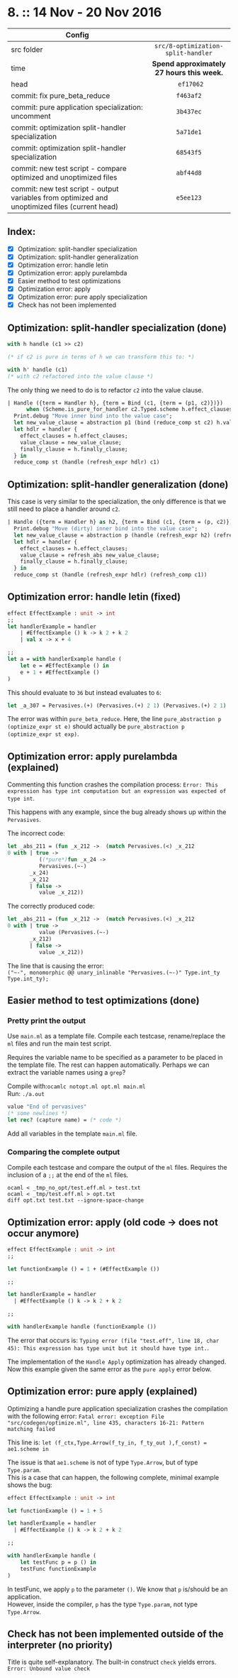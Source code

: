 # 8. :: 14 Nov - 20 Nov 2016
| Config        |          |
| ------------- |:--------:|
| src folder    | `src/8-optimization-split-handler` |
| time          | **Spend approximately 27 hours this week.**      |
| head          | `	ef17062`      |
| commit: fix pure_beta_reduce          | `f463af2`      |
| commit: pure application specialization: uncomment          | `3b437ec`      |
| commit: optimization split-handler specialization          | `5a71de1`      |
| commit: optimization split-handler specialization         | `68543f5`      |
| commit: new test script - compare optimized and unoptimized files         | `abf44d8`      |
| commit: new test script - output variables from optimized and unoptimized files (current head)         | `e5ee123`      |

## Index:
- [x] Optimization: split-handler specialization
- [x] Optimization: split-handler generalization
- [x] Optimization error: handle letin
- [x] Optimization error: apply purelambda
- [x] Easier method to test optimizations
- [x] Optimization error: apply
- [x] Optimization error: pure apply specialization
- [x] Check has not been implemented

## Optimization: split-handler specialization (done)
```ocaml
with h handle (c1 >> c2)

(* if c2 is pure in terms of h we can transform this to: *)

with h' handle (c1)
(* with c2 refactored into the value clause *)
```
The only thing we need to do is to refactor `c2` into the value clause.

```ocaml
| Handle ({term = Handler h}, {term = Bind (c1, {term = (p1, c2)})})
      when (Scheme.is_pure_for_handler c2.Typed.scheme h.effect_clauses) ->
  Print.debug "Move inner bind into the value case";
  let new_value_clause = abstraction p1 (bind (reduce_comp st c2) h.value_clause) in
  let hdlr = handler {
    effect_clauses = h.effect_clauses;
    value_clause = new_value_clause;
    finally_clause = h.finally_clause;
  } in
  reduce_comp st (handle (refresh_expr hdlr) c1)
```

## Optimization: split-handler generalization (done)
This case is very similar to the specialization, the only difference is that we still need to place a handler around `c2`.

```ocaml
| Handle ({term = Handler h} as h2, {term = Bind (c1, {term = (p, c2)})}) ->
  Print.debug "Move (dirty) inner bind into the value case";
  let new_value_clause = abstraction p (handle (refresh_expr h2) (refresh_comp (reduce_comp st c2) )) in
  let hdlr = handler {
    effect_clauses = h.effect_clauses;
    value_clause = refresh_abs new_value_clause;
    finally_clause = h.finally_clause;
  } in
  reduce_comp st (handle (refresh_expr hdlr) (refresh_comp c1))
```

## Optimization error: handle letin (fixed)
```ocaml
effect EffectExample : unit -> int
;;
let handlerExample = handler
    | #EffectExample () k -> k 2 + k 2
    | val x -> x + 4

;;
let a = with handlerExample handle (
    let e = #EffectExample () in
    e + 1 + #EffectExample ()
)
```
This should evaluate to `36` but instead evaluates to `6`:
```ocaml
let _a_307 = Pervasives.(+) (Pervasives.(+) 2 1) (Pervasives.(+) 2 1)
```

The error was within `pure_beta_reduce`. Here, the line `pure_abstraction p (optimize_expr st e)` should actually be `pure_abstraction p (optimize_expr st exp)`.

## Optimization error: apply purelambda (explained)
Commenting this function crashes the compilation process: `Error: This expression has type int computation but an expression was expected of type int`.

This happens with any example, since the bug already shows up within the `Pervasives`.

The incorrect code:
```ocaml
let _abs_211 = (fun _x_212 ->  (match Pervasives.(<) _x_212
0 with | true ->
          ((*pure*)fun _x_24 ->
          Pervasives.(~-)
       _x_24)
       _x_212
       | false ->
          value _x_212))
```

The correctly produced code:
```ocaml
let _abs_211 = (fun _x_212 ->  (match Pervasives.(<) _x_212
0 with | true ->
          value (Pervasives.(~-)
       _x_212)
       | false ->
          value _x_212))
```

The line that is causing the error:  
`("~-", monomorphic @@ unary_inlinable "Pervasives.(~-)" Type.int_ty Type.int_ty);`

## Easier method to test optimizations (done)
### Pretty print the output
Use `main.ml` as a template file. Compile each testcase, rename/replace the `ml` files and run the main test script.

Requires the variable name to be specified as a parameter to be placed in the template file. The rest can happen automatically. Perhaps we can extract the variable names using a `grep`?

Compile with:`ocamlc notopt.ml opt.ml main.ml`  
Run: `./a.out`

```ocaml
value "End of pervasives"
(* some newlines *)
let rec? (capture name) = (* code *)
```
Add all variables in the template `main.ml` file.


### Comparing the complete output
Compile each testcase and compare the output of the `ml` files. Requires the inclusion of a `;;` at the end of the `ml` files.
```
ocaml < _tmp_no_opt/test.eff.ml > test.txt
ocaml < _tmp/test.eff.ml > opt.txt
diff opt.txt test.txt --ignore-space-change
```

## Optimization error: apply (old code -> does not occur anymore)
```ocaml
effect EffectExample : unit -> int
;;

let functionExample () = 1 + (#EffectExample ())

;;

let handlerExample = handler
  | #EffectExample () k -> k 2 + k 2

;;

with handlerExample handle (functionExample ())
```
The error that occurs is: `Typing error (file "test.eff", line 18, char 45):
This expression has type unit but it should have type int.`.

The implementation of the `Handle Apply` optimization has already changed. Now this example given the same error as the `pure apply` error below.

## Optimization error: pure apply (explained)
Optimizing a handle pure application specialization crashes the compilation with the following error:
`Fatal error: exception File "src/codegen/optimize.ml", line 435, characters 16-21: Pattern matching failed`

This line is:
`let (f_ctx,Type.Arrow(f_ty_in, f_ty_out ),f_const) = ae1.scheme in`

The issue is that `ae1.scheme` is not of type `Type.Arrow`, but of type `Type.param`.  
This is a case that can happen, the following complete, minimal example shows the bug:

```ocaml
effect EffectExample : unit -> int

let functionExample () = 1 + 5

let handlerExample = handler
  | #EffectExample () k -> k 2 + k 2

;;

with handlerExample handle (
    let testFunc p = p () in
    testFunc functionExample
)
```

In testFunc, we apply `p` to the parameter `()`. We know that `p` is/should be an application.  
However, inside the compiler, `p` has the type `Type.param`, not type `Type.Arrow`.

## Check has not been implemented outside of the interpreter (no priority)
Title is quite self-explanatory. The built-in construct `check` yields errors.  
`Error: Unbound value check`
